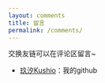 ```yaml
---
layout: comments
title: 留言
permalink: /comments/
---
```


交换友链可以在评论区留言~

- [玖汐Kushio](https://github.com/yaolin6666)：我的github
